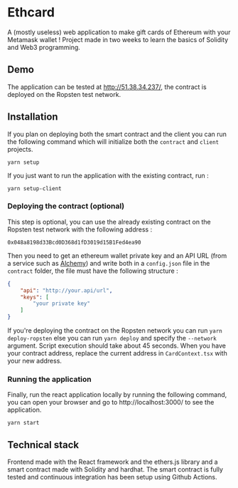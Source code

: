 # Ethcard
A (mostly useless) web application to make gift cards of Ethereum with your Metamask wallet !
Project made in two weeks to learn the basics of Solidity and Web3 programming.

## Demo
The application can be tested at http://51.38.34.237/, the contract is deployed on the
Ropsten test network.

## Installation
If you plan on deploying both the smart contract and the client you can run the following 
command which will initialize both the `contract` and `client` projects.
```shell
yarn setup
```

If you just want to run the application with the existing contract, run :
```shell
yarn setup-client
```

### Deploying the contract (optional)
This step is optional, you can use the already existing contract on the Ropsten test network with
the following address :
```
0x048a8198d33Bcd0D368d1fD3019d15B1Fed4ea90
```

Then you need to get an ethereum wallet private key and an API URL (from a service such as
[Alchemy](https://www.alchemy.com/)) and write both in a `config.json` file in the `contract` 
folder, the file must have the following structure :
```json
{
    "api": "http://your.api/url",
    "keys": [
        "your private key"
    ]
}
```

If you're deploying the contract on the Ropsten network you can run `yarn deploy-ropsten` else
you can run `yarn deploy` and specify the `--network` argument.
Script execution should take about 45 seconds. When you have your contract address, replace 
the current address in `CardContext.tsx` with your new address.

### Running the application
Finally, run the react application locally by running the following command, you can open
your browser and go to http://localhost:3000/ to see the application.
```shell
yarn start
```

## Technical stack
Frontend made with the React framework and the ethers.js library and a smart contract made 
with Solidity and hardhat. The smart contract is fully tested and continuous integration has 
been setup using Github Actions.